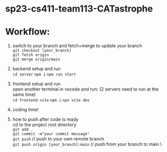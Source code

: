 # sp23-cs411-team113-CATastrophe

# Workflow:
1. switch to your branch and fetch+merge to update your branch \
`git checkout [your_branch]` \
`git fetch origin` \
`git merge origin/main`

2. backend setup and run \
`cd server`
`npm i` 
`npm run start`

3. frontend setup and run \
open another terminal in vscode and run: (2 servers need to run at the same time) \
`cd frontend-vite` 
`npm i` 
`npx vite dev`


4. coding time! 


5. how to push after code is ready \
cd to the project root directory \
`git add .` \
`git commit -m"your commit message"` \
`git push` // push to your own remote branch \
`git push origin [your_branch]:main` // push from your branch to main \

